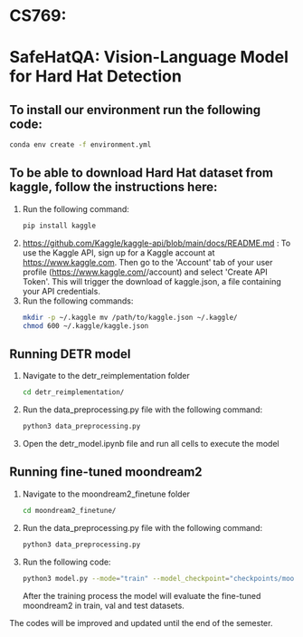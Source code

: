 # CS769: 
# SafeHatQA: Vision-Language Model for Hard Hat Detection


## To install our environment run the following code:
```bash
conda env create -f environment.yml
```
## To be able to download Hard Hat dataset from kaggle, follow the instructions here: 
1. Run the following command:
    ```bash
    pip install kaggle
    ```
2. https://github.com/Kaggle/kaggle-api/blob/main/docs/README.md : To use the Kaggle API, sign up for a Kaggle account at https://www.kaggle.com. Then go to the 'Account' tab of your user profile (https://www.kaggle.com/<username>/account) and select 'Create API Token'. This will trigger the download of kaggle.json, a file containing your API credentials.
3.  Run the following commands:
    ```bash
    mkdir -p ~/.kaggle mv /path/to/kaggle.json ~/.kaggle/ 
    chmod 600 ~/.kaggle/kaggle.json
    ```

## Running DETR model
1. Navigate to the detr_reimplementation folder
    ```bash
    cd detr_reimplementation/
    ```
2. Run the data_preprocessing.py file with the following command:
    ```bash
    python3 data_preprocessing.py
    ```
3. Open the detr_model.ipynb file and run all cells to execute the model

## Running fine-tuned moondream2 
1. Navigate to the moondream2_finetune folder
    ```bash
    cd moondream2_finetune/
    ```
2. Run the data_preprocessing.py file with the following command:
    ```bash
    python3 data_preprocessing.py
    ```
3. Run the following code:
    ```bash
    python3 model.py --mode="train" --model_checkpoint="checkpoints/moondream-ft"
    ```
   After the training process the model will evaluate the fine-tuned moondream2 in train, val and test datasets.

The codes will be improved and updated until the end of the semester.




